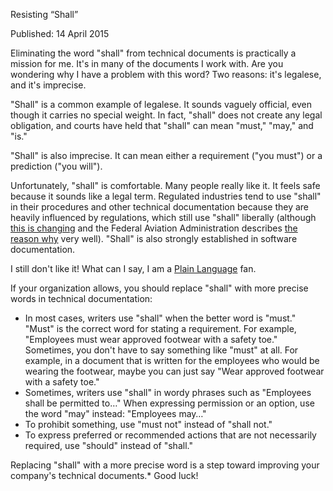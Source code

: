 Resisting “Shall”

Published: 14 April 2015	

Eliminating the word "shall" from technical documents is practically a mission for me. It's in many of the documents I work with. Are you wondering why I have a problem with this word? Two reasons: it's legalese, and it's imprecise.

"Shall" is a common example of legalese. It sounds vaguely official, even though it carries no special weight. In fact, "shall" does not create any legal obligation, and courts have held that "shall" can mean "must," "may," and "is."

"Shall" is also imprecise. It can mean either a requirement ("you must") or a prediction ("you will").

Unfortunately, "shall" is comfortable. Many people really like it. It feels safe because it sounds like a legal term. Regulated industries tend to use "shall" in their procedures and other technical documentation because they are heavily influenced by regulations, which still use "shall" liberally (although [this is changing](https://plainlanguage.gov/about/history/regulations/) and the Federal Aviation Administration describes [the reason why](https://www.faa.gov/about/initiatives/plain_language/articles/mandatory/) very well). "Shall" is also strongly established in software documentation.

I still don't like it! What can I say, I am a [Plain Language](https://www.plainlanguage.gov) fan.

If your organization allows, you should replace "shall" with more precise words in technical documentation:

* In most cases, writers use "shall" when the better word is "must." "Must" is the correct word for stating a requirement. For example, "Employees must wear approved footwear with a safety toe." Sometimes, you don't have to say something like "must" at all. For example, in a document that is written for the employees who would be wearing the footwear, maybe you can just say "Wear approved footwear with a safety toe."
* Sometimes, writers use "shall" in wordy phrases such as "Employees shall be permitted to…" When expressing permission or an option, use the word "may" instead: "Employees may…"
* To prohibit something, use "must not" instead of "shall not."
* To express preferred or recommended actions that are not necessarily required, use "should" instead of "shall."

Replacing "shall" with a more precise word is a step toward improving your company's technical documents.* Good luck!
